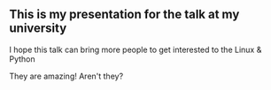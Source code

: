 ## This is my presentation for the talk at my university

I hope this talk can bring more people to get interested to the Linux & Python

They are amazing! Aren't they?

